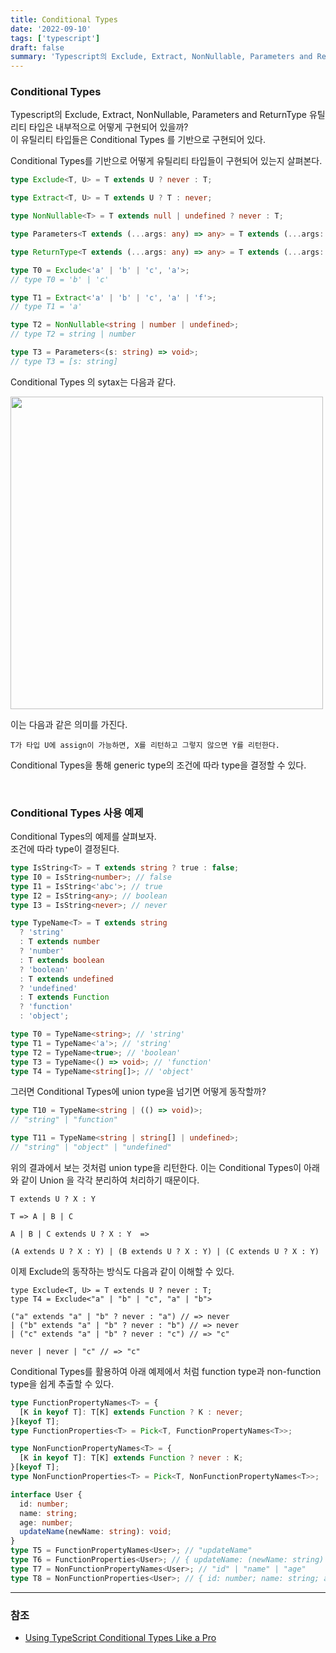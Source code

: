 ```yaml
---
title: Conditional Types
date: '2022-09-10'
tags: ['typescript']
draft: false
summary: 'Typescript의 Exclude, Extract, NonNullable, Parameters and ReturnType 유틸리티 타입은 내부적으로 어떻게 구현되어 있을까?'
---
```


### Conditional Types

Typescript의 Exclude, Extract, NonNullable, Parameters and ReturnType 유틸리티 타입은 내부적으로 어떻게 구현되어 있을까? <br />
이 유틸리티 타입들은 Conditional Types 를 기반으로 구현되어 있다.

Conditional Types를 기반으로 어떻게 유틸리티 타입들이 구현되어 있는지 살펴본다.

```ts
type Exclude<T, U> = T extends U ? never : T;

type Extract<T, U> = T extends U ? T : never;

type NonNullable<T> = T extends null | undefined ? never : T;

type Parameters<T extends (...args: any) => any> = T extends (...args: infer P) => any ? P : never;

type ReturnType<T extends (...args: any) => any> = T extends (...args: any) => infer R ? R : any;
```

```ts
type T0 = Exclude<'a' | 'b' | 'c', 'a'>;
// type T0 = 'b' | 'c'

type T1 = Extract<'a' | 'b' | 'c', 'a' | 'f'>;
// type T1 = 'a'

type T2 = NonNullable<string | number | undefined>;
// type T2 = string | number

type T3 = Parameters<(s: string) => void>;
// type T3 = [s: string]
```

Conditional Types 의 sytax는 다음과 같다.

<img src="/static/images/conditional-types.png" width="500" />

이는 다음과 같은 의미를 가진다. <br />

```
T가 타입 U에 assign이 가능하면, X를 리턴하고 그렇지 않으면 Y를 리턴한다.
```

Conditional Types을 통해 generic type의 조건에 따라 type을 결정할 수 있다.

<br />

### Conditional Types 사용 예제

Conditional Types의 예제를 살펴보자. <br />
조건에 따라 type이 결정된다.

```ts
type IsString<T> = T extends string ? true : false;
type I0 = IsString<number>; // false
type I1 = IsString<'abc'>; // true
type I2 = IsString<any>; // boolean
type I3 = IsString<never>; // never
```

```ts
type TypeName<T> = T extends string
  ? 'string'
  : T extends number
  ? 'number'
  : T extends boolean
  ? 'boolean'
  : T extends undefined
  ? 'undefined'
  : T extends Function
  ? 'function'
  : 'object';

type T0 = TypeName<string>; // 'string'
type T1 = TypeName<'a'>; // 'string'
type T2 = TypeName<true>; // 'boolean'
type T3 = TypeName<() => void>; // 'function'
type T4 = TypeName<string[]>; // 'object'
```

그러면 Conditional Types에 union type을 넘기면 어떻게 동작할까?

```ts
type T10 = TypeName<string | (() => void)>;
// "string" | "function"

type T11 = TypeName<string | string[] | undefined>;
// "string" | "object" | "undefined"
```

위의 결과에서 보는 것처럼 union type을 리턴한다.
이는 Conditional Types이 아래와 같이 Union 을 각각 분리하여 처리하기 때문이다.

```
T extends U ? X : Y

T => A | B | C

A | B | C extends U ? X : Y  =>

(A extends U ? X : Y) | (B extends U ? X : Y) | (C extends U ? X : Y)
```

이제 Exclude의 동작하는 방식도 다음과 같이 이해할 수 있다.

```
type Exclude<T, U> = T extends U ? never : T;
type T4 = Exclude<"a" | "b" | "c", "a" | "b">
​
("a" extends "a" | "b" ? never : "a") // => never
| ("b" extends "a" | "b" ? never : "b") // => never
| ("c" extends "a" | "b" ? never : "c") // => "c"
​
never | never | "c" // => "c"
```

Conditional Types를 활용하여 아래 예제에서 처럼 function type과 non-function type을 쉽게 추출할 수 있다.

```ts
type FunctionPropertyNames<T> = {
  [K in keyof T]: T[K] extends Function ? K : never;
}[keyof T];
type FunctionProperties<T> = Pick<T, FunctionPropertyNames<T>>;

type NonFunctionPropertyNames<T> = {
  [K in keyof T]: T[K] extends Function ? never : K;
}[keyof T];
type NonFunctionProperties<T> = Pick<T, NonFunctionPropertyNames<T>>;

interface User {
  id: number;
  name: string;
  age: number;
  updateName(newName: string): void;
}
type T5 = FunctionPropertyNames<User>; // "updateName"
type T6 = FunctionProperties<User>; // { updateName: (newName: string) => void; }
type T7 = NonFunctionPropertyNames<User>; // "id" | "name" | "age"
type T8 = NonFunctionProperties<User>; // { id: number; name: string; age: number; }
```

---

### 참조

- [Using TypeScript Conditional Types Like a Pro](https://javascript.plainenglish.io/use-typescript-conditional-types-like-a-pro-7baea0ad05c5)
